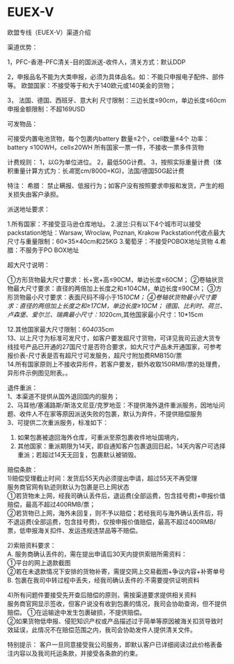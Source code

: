 
# EUEX-V 

欧盟专线（EUEX-V）渠道介绍

渠道优势：	

1，PFC-香港-PFC清关-目的国派送-收件人，清关方式：默认DDP

2，申报品名不能为大类申报，必须为具体品名。如：不能只申报电子配件、部件等。
欧盟国家：不接受等于和大于140欧元或140美金的货物；

3， 法国、德国、西班牙、意大利 尺寸限制：三边长度≤90cm，单边长度≤60cm
申报金额限制：不超169USD


可发物品：	

可接受内置电池货物，每个包裹内battery 数量≤2个，cell数量≤4个
功率：battery ≤100WH，cell≤20WH
所有国家一票一件，不接收一票多件货物


计费规则：	1，以G为单位进位。
2，最低50G计费。
3，按照实际重量计费（体积重量计算方式为：长*高*宽cm/8000=KG)，法国/德国50G起计费


特注：	希腊： 禁止瞒报、低报行为；如客户没有按照要求申报和发货，产生的相关损失由客户承担。


派送地址要求：	

1.所有国家：不接受亚马逊仓库地址。
2.波兰:只有以下4个城市可以接受packstation地址：Warsaw, Wroclaw, Poznan, Krakow     Packstation代收点最大尺寸与重量限制：60×35×40cm和25KG
3.葡萄牙：不接受POBOX地址货物
4.希腊：不服务于PO BOX地址

超大尺寸说明：	

①方形货物最大尺寸要求：长+宽+高≤90CM，单边长度≤60CM；
②卷轴状货物最大尺寸要求：直径的两倍加上长度之和≤104CM，单边长度≤90CM；
③方形货物最小尺寸要求：表面尺码不得小于15*10CM；
④卷轴状货物最小尺寸要求：直径的两倍加上长度之和≥17CM，单边长度≥10CM；
德国、比利时、荷兰、卢森堡、爱尔兰、瑞典最小尺寸：10*20cm,其他国家最小尺寸：10*15cm     

12.其他国家最大尺寸限制：60*40*35cm     
13、以上尺寸为标准可发尺寸，如客户要发超尺寸货物，可详见我司云途大货专线挂号产品已开通的27国尺寸是否符合要求，如大尺寸产品未开通国家，可参考报价表-尺寸表是否有超尺寸可发服务，超尺寸附加费RMB150/票     
14.所有国家原则上不接收异形件，若客户要发，额外收取150RMB/票的处理费，异形件示例图见附表。。


退件重派：	
1、本渠道不提供从国外退回国内的服务；     
2、马耳他/塞浦路斯/斯洛文尼亚/克罗地亚：不提供海外退件重派服务，因地址问题、收件人不在家等原因派送失败的包裹，默认为弃件，不提供赔偿服务     
3、可提供二次重派服务，标准如下：     
1) 如果包裹被退回海外仓库，可重派至原包裹收件地址国境内，     
1) 其他国家：重派期限为14天，即自通知客户包裹退回日起，14天内客户可选择重派；若超过14天无回复，包裹默认被销毁。 


赔偿条款：	
1)赔偿受理截止时间：发货后55天内必须提出申请，超过55天不再受理     
服务商官网有轨迹则默认为包裹是已上网状态     
①若货物未上网，经我司确认丢件后，退运费(全部运费，包含挂号费)+申报价值赔偿，最高不超过400RMB/票；     
②若货物已上网，海外未回复，则不予以赔偿；若经我司与海外确认丢件后，将不退运费(全部运费，包含挂号费)，仅按申报价值赔偿，最高不超过400RMB/票，低申报海关扣件、发运违规违禁品等不赔偿。

2)索赔资料要求：     
 A. 服务商确认丢件的，需在提出申请后30天内提供索赔所需资料：     
①平台的网上退款截图     
②若在未退款情况下安排的货物补寄，需提交网上交易截图+争议内容+补寄单号     
B. 包裹在我司中转过程中丢失，经我司确认丢件的:不需要提供证明资料     

4)所有问题件要接受先开查后赔偿的原则，需按渠道要求提供相关资料     
服务商官网显示签收，但客户说没有收到包裹的情况，我司会协助查询，但不提供赔偿。
①在运输途中发生包裹破损，不提供赔偿。     
②如果货物低申报、侵犯知识产权或产品描述过于简单等原因被海关扣货导致时效延误，此情况不在赔偿范围之内，我司会协助发件人提供清关文件。      


特别提示：	客户一旦同意接受我公司服务，即默认客户已详细阅读过此价格表备注内容以及我司托运条款，并接受各条款的约束。




